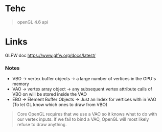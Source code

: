 
# Tehc
> openGL 4.6 api

# Links

GLFW doc <https://www.glfw.org/docs/latest/>


### Notes

+ VBO -> vertex buffer objects ->  a large number of vertices in the GPU's memory
+ VAO -> vertex array object   -> any subsequent vertex attribute calls of VBO on will be stored inside the VAO
+ EBO ->  Element Buffer Objects -> Just an Index for vertices with in VAO (To let GL know which ones to draw from VBO)

> Core OpenGL requires that we use a VAO so it knows what to do with our vertex inputs. If we fail to bind a VAO, OpenGL will most likely refuse to draw anything. 
